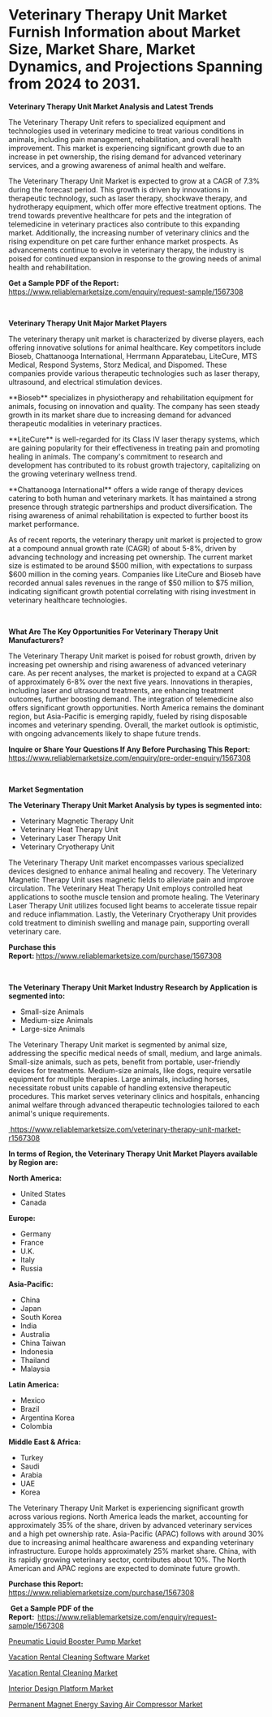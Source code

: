 <p><h1>Veterinary Therapy Unit Market Furnish Information about Market Size, Market Share, Market Dynamics, and Projections Spanning from 2024 to 2031.</h1></p><p><strong>Veterinary Therapy Unit Market Analysis and Latest Trends</strong></p>
<p><p>The Veterinary Therapy Unit refers to specialized equipment and technologies used in veterinary medicine to treat various conditions in animals, including pain management, rehabilitation, and overall health improvement. This market is experiencing significant growth due to an increase in pet ownership, the rising demand for advanced veterinary services, and a growing awareness of animal health and welfare.</p><p>The Veterinary Therapy Unit Market is expected to grow at a CAGR of 7.3% during the forecast period. This growth is driven by innovations in therapeutic technology, such as laser therapy, shockwave therapy, and hydrotherapy equipment, which offer more effective treatment options. The trend towards preventive healthcare for pets and the integration of telemedicine in veterinary practices also contribute to this expanding market. Additionally, the increasing number of veterinary clinics and the rising expenditure on pet care further enhance market prospects. As advancements continue to evolve in veterinary therapy, the industry is poised for continued expansion in response to the growing needs of animal health and rehabilitation.</p></p>
<p><strong>Get a Sample PDF of the Report:&nbsp;</strong> <a href="https://www.reliablemarketsize.com/enquiry/request-sample/1567308?utm_campaign=1131&utm_medium=2&utm_source=Github&utm_content=ia&utm_term=07122024&utm_id=veterinary-therapy-unit">https://www.reliablemarketsize.com/enquiry/request-sample/1567308</a></p>
<p>&nbsp;</p>
<p><strong>Veterinary Therapy Unit Major Market Players</strong></p>
<p><p>The veterinary therapy unit market is characterized by diverse players, each offering innovative solutions for animal healthcare. Key competitors include Bioseb, Chattanooga International, Herrmann Apparatebau, LiteCure, MTS Medical, Respond Systems, Storz Medical, and Dispomed. These companies provide various therapeutic technologies such as laser therapy, ultrasound, and electrical stimulation devices.</p><p>**Bioseb** specializes in physiotherapy and rehabilitation equipment for animals, focusing on innovation and quality. The company has seen steady growth in its market share due to increasing demand for advanced therapeutic modalities in veterinary practices. </p><p>**LiteCure** is well-regarded for its Class IV laser therapy systems, which are gaining popularity for their effectiveness in treating pain and promoting healing in animals. The company's commitment to research and development has contributed to its robust growth trajectory, capitalizing on the growing veterinary wellness trend.</p><p>**Chattanooga International** offers a wide range of therapy devices catering to both human and veterinary markets. It has maintained a strong presence through strategic partnerships and product diversification. The rising awareness of animal rehabilitation is expected to further boost its market performance.</p><p>As of recent reports, the veterinary therapy unit market is projected to grow at a compound annual growth rate (CAGR) of about 5-8%, driven by advancing technology and increasing pet ownership. The current market size is estimated to be around $500 million, with expectations to surpass $600 million in the coming years. Companies like LiteCure and Bioseb have recorded annual sales revenues in the range of $50 million to $75 million, indicating significant growth potential correlating with rising investment in veterinary healthcare technologies.</p></p>
<p>&nbsp;</p>
<p><strong>What Are The Key Opportunities For Veterinary Therapy Unit Manufacturers?</strong></p>
<p><p>The Veterinary Therapy Unit market is poised for robust growth, driven by increasing pet ownership and rising awareness of advanced veterinary care. As per recent analyses, the market is projected to expand at a CAGR of approximately 6-8% over the next five years. Innovations in therapies, including laser and ultrasound treatments, are enhancing treatment outcomes, further boosting demand. The integration of telemedicine also offers significant growth opportunities. North America remains the dominant region, but Asia-Pacific is emerging rapidly, fueled by rising disposable incomes and veterinary spending. Overall, the market outlook is optimistic, with ongoing advancements likely to shape future trends.</p></p>
<p><strong>Inquire or Share Your Questions If Any Before Purchasing This Report:</strong> <a href="https://www.reliablemarketsize.com/enquiry/pre-order-enquiry/1567308?utm_campaign=1131&utm_medium=2&utm_source=Github&utm_content=ia&utm_term=07122024&utm_id=veterinary-therapy-unit">https://www.reliablemarketsize.com/enquiry/pre-order-enquiry/1567308</a></p>
<p>&nbsp;</p>
<p><strong>Market Segmentation</strong></p>
<p><strong>The Veterinary Therapy Unit Market Analysis by types is segmented into:</strong></p>
<p><ul><li>Veterinary Magnetic Therapy Unit</li><li>Veterinary Heat Therapy Unit</li><li>Veterinary Laser Therapy Unit</li><li>Veterinary Cryotherapy Unit</li></ul></p>
<p><p>The Veterinary Therapy Unit market encompasses various specialized devices designed to enhance animal healing and recovery. The Veterinary Magnetic Therapy Unit uses magnetic fields to alleviate pain and improve circulation. The Veterinary Heat Therapy Unit employs controlled heat applications to soothe muscle tension and promote healing. The Veterinary Laser Therapy Unit utilizes focused light beams to accelerate tissue repair and reduce inflammation. Lastly, the Veterinary Cryotherapy Unit provides cold treatment to diminish swelling and manage pain, supporting overall veterinary care.</p></p>
<p><strong>Purchase this Report:&nbsp;</strong><a href="https://www.reliablemarketsize.com/purchase/1567308?utm_campaign=1131&utm_medium=2&utm_source=Github&utm_content=ia&utm_term=07122024&utm_id=veterinary-therapy-unit">https://www.reliablemarketsize.com/purchase/1567308</a></p>
<p>&nbsp;</p>
<p><strong>The Veterinary Therapy Unit Market Industry Research by Application is segmented into:</strong></p>
<p><ul><li>Small-size Animals</li><li>Medium-size Animals</li><li>Large-size Animals</li></ul></p>
<p><p>The Veterinary Therapy Unit market is segmented by animal size, addressing the specific medical needs of small, medium, and large animals. Small-size animals, such as pets, benefit from portable, user-friendly devices for treatments. Medium-size animals, like dogs, require versatile equipment for multiple therapies. Large animals, including horses, necessitate robust units capable of handling extensive therapeutic procedures. This market serves veterinary clinics and hospitals, enhancing animal welfare through advanced therapeutic technologies tailored to each animal's unique requirements.</p></p>
<p><a href="https://www.reliablemarketsize.com/veterinary-therapy-unit-market-r1567308?utm_campaign=1131&utm_medium=2&utm_source=Github&utm_content=ia&utm_term=07122024&utm_id=veterinary-therapy-unit">&nbsp;https://www.reliablemarketsize.com/veterinary-therapy-unit-market-r1567308</a></p>
<p><strong>In terms of Region, the Veterinary Therapy Unit Market Players available by Region are:</strong></p>
<p>
    <p> <strong> North America: </strong>
        <ul>
            <li>United States</li>
            <li>Canada</li>
        </ul>
        </p> 
    <p> <strong> Europe: </strong>
        <ul>
            <li>Germany</li>
            <li>France</li>
            <li>U.K.</li>
            <li>Italy</li>
            <li>Russia</li>
        </ul>
        </p> 
    <p> <strong> Asia-Pacific: </strong>
        <ul>
            <li>China</li>
            <li>Japan</li>
            <li>South Korea</li>
            <li>India</li>
            <li>Australia</li>
            <li>China Taiwan</li>
            <li>Indonesia</li>
            <li>Thailand</li>
            <li>Malaysia</li>
        </ul>
        </p> 
    <p> <strong> Latin America: </strong>
        <ul>
            <li>Mexico</li>
            <li>Brazil</li>
            <li>Argentina Korea</li>
            <li>Colombia</li>
        </ul>
        </p> 
    <p> <strong> Middle East & Africa: </strong>
        <ul>
            <li>Turkey</li>
            <li>Saudi</li>
            <li>Arabia</li>
            <li>UAE</li>
            <li>Korea</li>
        </ul>
    </p>
    </p>
<p><p>The Veterinary Therapy Unit Market is experiencing significant growth across various regions. North America leads the market, accounting for approximately 35% of the share, driven by advanced veterinary services and a high pet ownership rate. Asia-Pacific (APAC) follows with around 30% due to increasing animal healthcare awareness and expanding veterinary infrastructure. Europe holds approximately 25% market share. China, with its rapidly growing veterinary sector, contributes about 10%. The North American and APAC regions are expected to dominate future growth.</p></p>
<p><strong>Purchase this Report: </strong><a href="https://www.reliablemarketsize.com/purchase/1567308?utm_campaign=1131&utm_medium=2&utm_source=Github&utm_content=ia&utm_term=07122024&utm_id=veterinary-therapy-unit">https://www.reliablemarketsize.com/purchase/1567308</a></p>
<p>&nbsp;<strong>Get a Sample PDF of the Report:&nbsp;&nbsp;</strong><a href="https://www.reliablemarketsize.com/enquiry/request-sample/1567308?utm_campaign=1131&utm_medium=2&utm_source=Github&utm_content=ia&utm_term=07122024&utm_id=veterinary-therapy-unit">https://www.reliablemarketsize.com/enquiry/request-sample/1567308</a></p>
<p><strong></strong></p>
<p><p><a href="https://issuu.com/reportprime-2/docs/pneumatic-liquid-booster-pump-market-size-2030.ppt?utm_campaign=1131&utm_medium=2&utm_source=Github&utm_content=ia&utm_term=07122024&utm_id=veterinary-therapy-unit">Pneumatic Liquid Booster Pump Market</a></p><p><a href="https://www.linkedin.com/pulse/vacation-rental-cleaning-software-market-share-size-2024-2031-f9axf?utm_campaign=1131&utm_medium=2&utm_source=Github&utm_content=ia&utm_term=07122024&utm_id=veterinary-therapy-unit">Vacation Rental Cleaning Software Market</a></p><p><a href="https://www.linkedin.com/pulse/in-depth-vacation-rental-cleaning-market-review-business-profiles-haguf?utm_campaign=1131&utm_medium=2&utm_source=Github&utm_content=ia&utm_term=07122024&utm_id=veterinary-therapy-unit">Vacation Rental Cleaning Market</a></p><p><a href="https://www.linkedin.com/pulse/interior-design-platform-market-size-share-analysis-for2024-2031-fxv8f?utm_campaign=1131&utm_medium=2&utm_source=Github&utm_content=ia&utm_term=07122024&utm_id=veterinary-therapy-unit">Interior Design Platform Market</a></p><p><a href="https://issuu.com/reportprime-2/docs/permanent-magnet-energy-saving-air-compressor-mark?utm_campaign=1131&utm_medium=2&utm_source=Github&utm_content=ia&utm_term=07122024&utm_id=veterinary-therapy-unit">Permanent Magnet Energy Saving Air Compressor Market</a></p></p>
